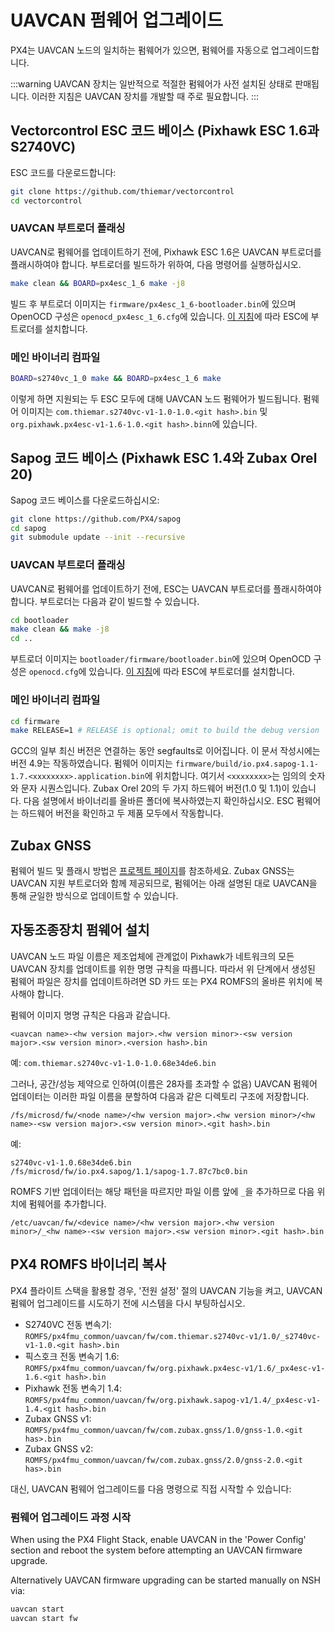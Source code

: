 # UAVCAN 펌웨어 업그레이드

PX4는 UAVCAN 노드의 일치하는 펌웨어가 있으면, 펌웨어를 자동으로 업그레이드합니다.

:::warning UAVCAN
장치는 일반적으로 적절한 펌웨어가 사전 설치된 상태로 판매됩니다. 이러한 지침은 UAVCAN 장치를 개발할 때 주로 필요합니다.
:::

## Vectorcontrol ESC 코드 베이스 (Pixhawk ESC  1.6과 S2740VC)

ESC 코드를 다운로드합니다:

```sh
git clone https://github.com/thiemar/vectorcontrol
cd vectorcontrol
```

### UAVCAN 부트로더 플래싱

UAVCAN로 펌웨어를 업데이트하기 전에, Pixhawk ESC 1.6은 UAVCAN 부트로더를 플래시하여야 합니다. 부트로더를 빌드하가 위하여, 다음 명령어를 실행하십시오.

```sh
make clean && BOARD=px4esc_1_6 make -j8
```

빌드 후 부트로더 이미지는 `firmware/px4esc_1_6-bootloader.bin`에 있으며 OpenOCD 구성은 `openocd_px4esc_1_6.cfg`에 있습니다. [이 지침](../uavcan/bootloader_installation.md)에 따라 ESC에 부트로더를 설치합니다.

### 메인 바이너리 컴파일

```sh
BOARD=s2740vc_1_0 make && BOARD=px4esc_1_6 make
```

이렇게 하면 지원되는 두 ESC 모두에 대해 UAVCAN 노드 펌웨어가 빌드됩니다. 펌웨어 이미지는 `com.thiemar.s2740vc-v1-1.0-1.0.<git hash>.bin` 및 `org.pixhawk.px4esc-v1-1.6-1.0.<git hash>.binn`에 있습니다.

## Sapog 코드 베이스 (Pixhawk ESC 1.4와 Zubax Orel 20)

Sapog 코드 베이스를 다운로드하십시오:

```sh
git clone https://github.com/PX4/sapog
cd sapog
git submodule update --init --recursive
```

### UAVCAN 부트로더 플래싱

UAVCAN로 펌웨어를 업데이트하기 전에, ESC는 UAVCAN 부트로더를 플래시하여야 합니다. 부트로더는 다음과 같이 빌드할 수 있습니다.

```sh
cd bootloader
make clean && make -j8
cd ..
```

부트로더 이미지는 `bootloader/firmware/bootloader.bin`에 있으며 OpenOCD 구성은 `openocd.cfg`에 있습니다. [이 지침](../uavcan/bootloader_installation.md)에 따라 ESC에 부트로더를 설치합니다.

### 메인 바이너리 컴파일

```sh
cd firmware
make RELEASE=1 # RELEASE is optional; omit to build the debug version
```

GCC의 일부 최신 버전은 연결하는 동안 segfaults로 이어집니다. 이 문서 작성시에는 버전 4.9는 작동하였습니다. 펌웨어 이미지는 `firmware/build/io.px4.sapog-1.1-1.7.<xxxxxxxx>.application.bin`에 위치합니다. 여기서 `<xxxxxxxx>`는 임의의 숫자와 문자 시퀀스입니다. Zubax Orel 20의 두 가지 하드웨어 버전(1.0 및 1.1)이 있습니다. 다음 설명에서 바이너리를 올바른 폴더에 복사하였는지 확인하십시오. ESC 펌웨어는 하드웨어 버전을 확인하고 두 제품 모두에서 작동합니다.

## Zubax GNSS

펌웨어 빌드 및 플래시 방법은 [프로젝트 페이지](https://github.com/Zubax/zubax_gnss)를 참조하세요. Zubax GNSS는 UAVCAN 지원 부트로더와 함께 제공되므로, 펌웨어는 아래 설명된 대로 UAVCAN을 통해 균일한 방식으로 업데이트할 수 있습니다.

## 자동조종장치 펌웨어 설치

UAVCAN 노드 파일 이름은 제조업체에 관계없이 Pixhawk가 네트워크의 모든 UAVCAN 장치를 업데이트를 위한 명명 규칙을 따릅니다. 따라서 위 단계에서 생성된 펌웨어 파일은 장치를 업데이트하려면 SD 카드 또는 PX4 ROMFS의 올바른 위치에 복사해야 합니다.

펌웨어 이미지 명명 규칙은 다음과 같습니다.

```
<uavcan name>-<hw version major>.<hw version minor>-<sw version major>.<sw version minor>.<version hash>.bin
```

예: `com.thiemar.s2740vc-v1-1.0-1.0.68e34de6.bin`

그러나, 공간/성능 제약으로 인하여(이름은 28자를 초과할 수 없음) UAVCAN 펌웨어 업데이터는 이러한 파일 이름을 분할하여 다음과 같은 디렉토리 구조에 저장합니다.

```
/fs/microsd/fw/<node name>/<hw version major>.<hw version minor>/<hw name>-<sw version major>.<sw version minor>.<git hash>.bin
```

예:
```
s2740vc-v1-1.0.68e34de6.bin 
/fs/microsd/fw/io.px4.sapog/1.1/sapog-1.7.87c7bc0.bin
```

ROMFS 기반 업데이터는 해당 패턴을 따르지만 파일 이름 앞에 `_`을 추가하므로 다음 위치에 펌웨어를 추가합니다.

```
/etc/uavcan/fw/<device name>/<hw version major>.<hw version minor>/_<hw name>-<sw version major>.<sw version minor>.<git hash>.bin
```

## PX4 ROMFS 바이너리 복사

PX4 플라이트 스택을 활용할 경우, '전원 설정' 절의 UAVCAN 기능을 켜고, UAVCAN 펌웨어 업그레이드를 시도하기 전에 시스템을 다시 부팅하십시오.

* S2740VC 전동 변속기: `ROMFS/px4fmu_common/uavcan/fw/com.thiemar.s2740vc-v1/1.0/_s2740vc-v1-1.0.<git hash>.bin`
* 픽스호크 전동 변속기 1.6: `ROMFS/px4fmu_common/uavcan/fw/org.pixhawk.px4esc-v1/1.6/_px4esc-v1-1.6.<git hash>.bin`
* Pixhawk 전동 변속기 1.4: `ROMFS/px4fmu_common/uavcan/fw/org.pixhawk.sapog-v1/1.4/_px4esc-v1-1.4.<git hash>.bin`
* Zubax GNSS v1: `ROMFS/px4fmu_common/uavcan/fw/com.zubax.gnss/1.0/gnss-1.0.<git has>.bin`
* Zubax GNSS v2: `ROMFS/px4fmu_common/uavcan/fw/com.zubax.gnss/2.0/gnss-2.0.<git has>.bin`

대신, UAVCAN 펌웨어 업그레이드를 다음 명령으로 직접 시작할 수 있습니다:

### 펌웨어 업그레이드 과정 시작


When using the PX4 Flight Stack, enable UAVCAN in the 'Power Config' section and reboot the system before attempting an UAVCAN firmware upgrade.


Alternatively UAVCAN firmware upgrading can be started manually on NSH via:

```sh
uavcan start
uavcan start fw
```
